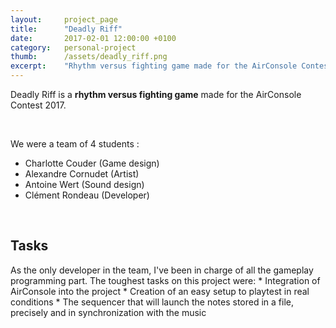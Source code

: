 ```yaml
---
layout:     project_page
title:      "Deadly Riff"
date:       2017-02-01 12:00:00 +0100
category: 	personal-project
thumb:      /assets/deadly_riff.png
excerpt:    "Rhythm versus fighting game made for the AirConsole Contest 2017."
---
```

Deadly Riff is a **rhythm versus fighting game** made for the AirConsole Contest 2017.

<br>

We were a team of 4 students :
* Charlotte Couder (Game design)
* Alexandre Cornudet (Artist)
* Antoine Wert (Sound design)
* Clément Rondeau (Developer)
<br>

<h2>Tasks</h2>
As the only developer in the team, I've been in charge of all the gameplay programming part. The toughest tasks on this project were:
* Integration of AirConsole into the project
* Creation of an easy setup to playtest in real conditions
* The sequencer that will launch the notes stored in a file, precisely and in synchronization with the music

<br>
